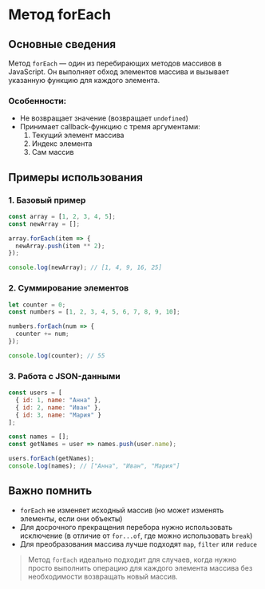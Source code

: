 # Метод forEach

## Основные сведения

Метод `forEach` — один из перебирающих методов массивов в JavaScript. Он выполняет обход элементов массива и вызывает указанную функцию для каждого элемента.

### Особенности:
- Не возвращает значение (возвращает `undefined`)
- Принимает callback-функцию с тремя аргументами:
  1. Текущий элемент массива
  2. Индекс элемента
  3. Сам массив

## Примеры использования

### 1. Базовый пример

```javascript
const array = [1, 2, 3, 4, 5];
const newArray = [];

array.forEach(item => {
  newArray.push(item ** 2);
});

console.log(newArray); // [1, 4, 9, 16, 25]
```

### 2. Суммирование элементов

```javascript
let counter = 0;
const numbers = [1, 2, 3, 4, 5, 6, 7, 8, 9, 10];

numbers.forEach(num => {
  counter += num;
});

console.log(counter); // 55
```

### 3. Работа с JSON-данными

```javascript
const users = [
  { id: 1, name: "Анна" },
  { id: 2, name: "Иван" },
  { id: 3, name: "Мария" }
];

const names = [];
const getNames = user => names.push(user.name);

users.forEach(getNames);
console.log(names); // ["Анна", "Иван", "Мария"]
```

## Важно помнить

- `forEach` не изменяет исходный массив (но может изменять элементы, если они объекты)
- Для досрочного прекращения перебора нужно использовать исключение (в отличие от `for...of`, где можно использовать `break`)
- Для преобразования массива лучше подходят `map`, `filter` или `reduce`

> Метод `forEach` идеально подходит для случаев, когда нужно просто выполнить операцию для каждого элемента массива без необходимости возвращать новый массив.

